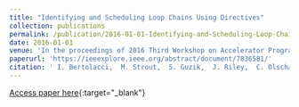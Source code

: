 ```yaml
---
title: "Identifying and Scheduling Loop Chains Using Directives"
collection: publications
permalink: /publication/2016-01-01-Identifying-and-Scheduling-Loop-Chains-Using-Directives
date: 2016-01-01
venue: 'In the proceedings of 2016 Third Workshop on Accelerator Programming Using Directives (WACCPD)'
paperurl: 'https://ieeexplore.ieee.org/abstract/document/7836581/'
citation: ' I. Bertolacci,  M. Strout,  S. Guzik,  J. Riley,  C. Olschanowsky, &quot;Identifying and Scheduling Loop Chains Using Directives.&quot; In the proceedings of 2016 Third Workshop on Accelerator Programming Using Directives (WACCPD), 2016.'
---
```

[Access paper here](https://ieeexplore.ieee.org/abstract/document/7836581/){:target="_blank"}
